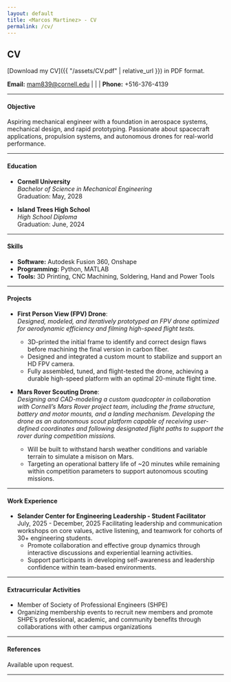 ```yaml
---
layout: default
title: <Marcos Martinez> - CV
permalink: /cv/
---
```

## CV

[Download my CV]({{ "/assets/CV.pdf" | relative_url }}) in PDF format.



**Email:** [mam839@cornell.edu](mailto:netID@cornell.edu) | | | **Phone:** +516-376-4139

---

#### Objective
Aspiring mechanical engineer with a foundation in aerospace systems, mechanical design, and rapid prototyping. Passionate about spacecraft applications, propulsion systems, and autonomous drones for real-world performance.

---

#### Education
- **Cornell University**  
  *Bachelor of Science in Mechanical Engineering*  
   Graduation: May, 2028

- **Island Trees High School**  
  *High School Diploma*  
  Graduation: June, 2024 

---

#### Skills
- **Software:** Autodesk Fusion 360, Onshape
- **Programming:** Python, MATLAB  
- **Tools:** 3D Printing, CNC Machining, Soldering, Hand and Power Tools

---

#### Projects
- **First Person View (FPV) Drone**:  
  *Designed, modeled, and iteratively prototyped an FPV drone optimized for aerodynamic efficiency and filming high-speed flight tests.* 
 
  - 3D-printed the initial frame to identify and correct design flaws before machining the final version in carbon fiber.
  - Designed and integrated a custom mount to stabilize and support an HD FPV camera.
  - Fully assembled, tuned, and flight-tested the drone, achieving a durable high-speed platform with an optimal 20-minute flight time. 
  
- **Mars Rover Scouting Drone**:  
  *Designing and CAD-modeling a custom quadcopter in collaboration with Cornell’s Mars Rover project team, including the frame structure, battery and motor mounts, and a landing mechanism. Developing the drone as an autonomous scout platform capable of receiving user-defined coordinates and following designated flight paths to support the rover during competition missions.*  

  - Will be built to withstand harsh weather conditions and variable terrain to simulate a misison on Mars.
  - Targeting an operational battery life of ~20 minutes while remaining within competition parameters to support autonomous scouting missions.

---

#### Work Experience
- **Selander Center for Engineering Leadership - Student Facilitator**  
  July, 2025 - December, 2025 
  Facilitating leadership and communication workshops on core values, active listening, and teamwork for cohorts of 30+ engineering students.
  - Promote collaboration and effective group dynamics through interactive discussions and experiential learning activities.
  - Support participants in developing self-awareness and leadership confidence within team-based environments.

---

#### Extracurricular Activities
- Member of Society of Professional Engineers (SHPE)
- Organizing membership events to recruit new members and promote SHPE’s professional, academic, and community benefits through collaborations with other campus organizations 

---

#### References
Available upon request.

---
